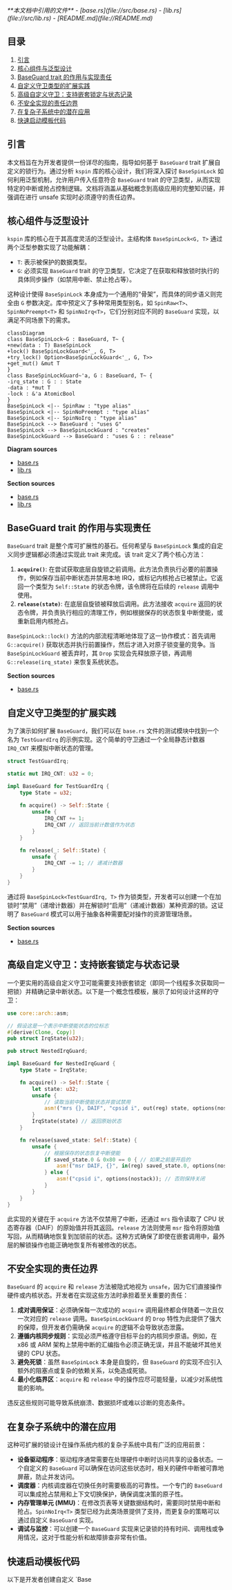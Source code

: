 <cite>
**本文档中引用的文件**
- [base.rs](file://src/base.rs)
- [lib.rs](file://src/lib.rs)
- [README.md](file://README.md)
</cite>

## 目录
1. [引言](#引言)
2. [核心组件与泛型设计](#核心组件与泛型设计)
3. [BaseGuard trait 的作用与实现责任](#baseguard-trait-的作用与实现责任)
4. [自定义守卫类型的扩展实践](#自定义守卫类型的扩展实践)
5. [高级自定义守卫：支持嵌套锁定与状态记录](#高级自定义守卫支持嵌套锁定与状态记录)
6. [不安全实现的责任边界](#不安全实现的责任边界)
7. [在复杂子系统中的潜在应用](#在复杂子系统中的潜在应用)
8. [快速启动模板代码](#快速启动模板代码)

## 引言

本文档旨在为开发者提供一份详尽的指南，指导如何基于 `BaseGuard` trait 扩展自定义的锁行为。通过分析 `kspin` 库的核心设计，我们将深入探讨 `BaseSpinLock` 如何利用泛型机制，允许用户传入任意符合 `BaseGuard` trait 的守卫类型，从而实现特定的中断或抢占控制逻辑。文档将涵盖从基础概念到高级应用的完整知识链，并强调在进行 unsafe 实现时必须遵守的责任边界。

## 核心组件与泛型设计

`kspin` 库的核心在于其高度灵活的泛型设计。主结构体 `BaseSpinLock<G, T>` 通过两个泛型参数实现了功能解耦：
- `T`: 表示被保护的数据类型。
- `G`: 必须实现 `BaseGuard` trait 的守卫类型，它决定了在获取和释放锁时执行的具体同步操作（如禁用中断、禁止抢占等）。

这种设计使得 `BaseSpinLock` 本身成为一个通用的“骨架”，而具体的同步语义则完全由 `G` 参数决定。库中预定义了多种常用类型别名，如 `SpinRaw<T>`、`SpinNoPreempt<T>` 和 `SpinNoIrq<T>`，它们分别对应不同的 `BaseGuard` 实现，以满足不同场景下的需求。

```mermaid
classDiagram
class BaseSpinLock~G : BaseGuard, T~ {
+new(data : T) BaseSpinLock
+lock() BaseSpinLockGuard<'_, G, T>
+try_lock() Option<BaseSpinLockGuard<'_, G, T>>
+get_mut() &mut T
}
class BaseSpinLockGuard~'a, G : BaseGuard, T~ {
-irq_state : G : : State
-data : *mut T
-lock : &'a AtomicBool
}
BaseSpinLock <|-- SpinRaw : "type alias"
BaseSpinLock <|-- SpinNoPreempt : "type alias"
BaseSpinLock <|-- SpinNoIrq : "type alias"
BaseSpinLock --> BaseGuard : "uses G"
BaseSpinLock --> BaseSpinLockGuard : "creates"
BaseSpinLockGuard --> BaseGuard : "uses G : : release"
```

**Diagram sources**
- [base.rs](file://src/base.rs#L40-L436)
- [lib.rs](file://src/lib.rs#L10-L36)

**Section sources**
- [base.rs](file://src/base.rs#L40-L436)
- [lib.rs](file://src/lib.rs#L10-L36)

## BaseGuard trait 的作用与实现责任

`BaseGuard` trait 是整个库可扩展性的基石。任何希望与 `BaseSpinLock` 集成的自定义同步逻辑都必须通过实现此 trait 来完成。该 trait 定义了两个核心方法：

1.  **`acquire()`**: 在尝试获取底层自旋锁之前调用。此方法负责执行必要的前置操作，例如保存当前中断状态并禁用本地 IRQ，或标记内核抢占已被禁止。它返回一个类型为 `Self::State` 的状态令牌，该令牌将在后续的 `release` 调用中使用。
2.  **`release(state)`**: 在底层自旋锁被释放后调用。此方法接收 `acquire` 返回的状态令牌，并负责执行相应的清理工作，例如根据保存的状态恢复中断使能，或重新启用内核抢占。

`BaseSpinLock::lock()` 方法的内部流程清晰地体现了这一协作模式：首先调用 `G::acquire()` 获取状态并执行前置操作，然后才进入对原子锁变量的竞争。当 `BaseSpinLockGuard` 被丢弃时，其 `Drop` 实现会先释放原子锁，再调用 `G::release(irq_state)` 来恢复系统状态。

**Section sources**
- [base.rs](file://src/base.rs#L240-L259)

## 自定义守卫类型的扩展实践

为了演示如何扩展 `BaseGuard`，我们可以在 `base.rs` 文件的测试模块中找到一个名为 `TestGuardIrq` 的示例实现。这个简单的守卫通过一个全局静态计数器 `IRQ_CNT` 来模拟中断状态的管理。

```rust
struct TestGuardIrq;

static mut IRQ_CNT: u32 = 0;

impl BaseGuard for TestGuardIrq {
    type State = u32;
    
    fn acquire() -> Self::State {
        unsafe {
            IRQ_CNT += 1;
            IRQ_CNT // 返回当前计数值作为状态
        }
    }

    fn release(_: Self::State) {
        unsafe {
            IRQ_CNT -= 1; // 递减计数器
        }
    }
}
```

通过将 `BaseSpinLock<TestGuardIrq, T>` 作为锁类型，开发者可以创建一个在加锁时“禁用”（递增计数器）并在解锁时“启用”（递减计数器）某种资源的锁。这证明了 `BaseGuard` 模式可以用于抽象各种需要配对操作的资源管理场景。

**Section sources**
- [base.rs](file://src/base.rs#L240-L259)

## 高级自定义守卫：支持嵌套锁定与状态记录

一个更实用的高级自定义守卫可能需要支持嵌套锁定（即同一个线程多次获取同一把锁）并精确记录中断状态。以下是一个概念性模板，展示了如何设计这样的守卫：

```rust
use core::arch::asm;

// 假设这是一个表示中断使能状态的位标志
#[derive(Clone, Copy)]
pub struct IrqState(u32);

pub struct NestedIrqGuard;

impl BaseGuard for NestedIrqGuard {
    type State = IrqState;

    fn acquire() -> Self::State {
        let state: u32;
        unsafe {
            // 读取当前中断使能状态并尝试禁用
            asm!("mrs {}, DAIF", "cpsid i", out(reg) state, options(nostack));
        }
        IrqState(state) // 返回原始状态
    }

    fn release(saved_state: Self::State) {
        unsafe {
            // 根据保存的状态恢复中断使能
            if saved_state.0 & 0x80 == 0 { // 如果之前是开启的
                asm!("msr DAIF, {}", in(reg) saved_state.0, options(nostack));
            } else {
                asm!("cpsid i", options(nostack)); // 否则保持关闭
            }
        }
    }
}
```

此实现的关键在于 `acquire` 方法不仅禁用了中断，还通过 `mrs` 指令读取了 CPU 状态寄存器（DAIF）的原始值并将其返回。`release` 方法则使用 `msr` 指令将原始值写回，从而精确地恢复到加锁前的状态。这种方式确保了即使在嵌套调用中，最外层的解锁操作也能正确地恢复所有被修改的状态。

## 不安全实现的责任边界

`BaseGuard` 的 `acquire` 和 `release` 方法被隐式地视为 `unsafe`，因为它们直接操作硬件或内核状态。开发者在实现这些方法时承担着至关重要的责任：

1.  **成对调用保证**：必须确保每一次成功的 `acquire` 调用最终都会伴随着一次且仅一次对应的 `release` 调用。`BaseSpinLockGuard` 的 `Drop` 特性为此提供了强大的保障，但开发者仍需确保 `acquire` 的逻辑不会导致状态泄露。
2.  **遵循内核同步规则**：实现必须严格遵守目标平台的内核同步原语。例如，在 x86 或 ARM 架构上禁用中断的汇编指令必须正确无误，并且不能破坏其他关键的 CPU 状态。
3.  **避免死锁**：虽然 `BaseSpinLock` 本身是自旋的，但 `BaseGuard` 的实现不应引入额外的阻塞点或复杂的依赖关系，以免造成死锁。
4.  **最小化临界区**：`acquire` 和 `release` 中的操作应尽可能轻量，以减少对系统性能的影响。

违反这些规则可能导致系统崩溃、数据损坏或难以诊断的竞态条件。

## 在复杂子系统中的潜在应用

这种可扩展的锁设计在操作系统内核的复杂子系统中具有广泛的应用前景：

-   **设备驱动程序**：驱动程序通常需要在处理硬件中断时访问共享的设备状态。一个自定义的 `BaseGuard` 可以确保在访问这些状态时，相关的硬件中断被可靠地屏蔽，防止并发访问。
-   **调度器**：内核调度器在切换任务时需要极高的可靠性。一个专门的 `BaseGuard` 可以集成抢占禁用和上下文切换保护，确保调度决策的原子性。
-   **内存管理单元 (MMU)**：在修改页表等关键数据结构时，需要同时禁用中断和抢占。`SpinNoIrq<T>` 类型已经为此类场景提供了支持，而更复杂的策略可以通过自定义 `BaseGuard` 实现。
-   **调试与监控**：可以创建一个 `BaseGuard` 实现来记录锁的持有时间、调用栈或争用情况，这对于性能分析和故障排查非常有价值。

## 快速启动模板代码

以下是开发者创建自定义 `Base